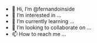 - 👋 Hi, I’m @fernandoinside
- 👀 I’m interested in ...
- 🌱 I’m currently learning ...
- 💞️ I’m looking to collaborate on ...
- 📫 How to reach me ...

<!---
fernandoinside/fernandoinside is a ✨ special ✨ repository because its `README.md` (this file) appears on your GitHub profile.
You can click the Preview link to take a look at your changes.
--->
